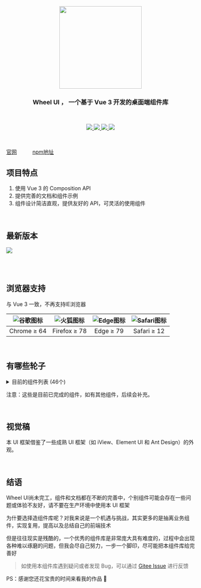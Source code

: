 <div align="center">
    <a href="http://romank.gitee.io/wheel-ui">
        <img class="logo" width="220" src="https://static01.imgkr.com/temp/bdcb818a5ecf4538894f7c31dd150cad.png" />
    </a>
    <h3>
        Wheel UI ， 一个基于 Vue 3 开发的桌面端组件库
    </h3>
</div>
<br>
<p align="center">
    <a href="https://www.npmjs.com/package/gulu-for-ui" target="_blank">
        <img class="tag" src="https://img.shields.io/npm/v/gulu-for-ui.svg?style=badge" />
    </a>
    <a href="https://npmcharts.com/compare/gulu-for-ui,test-gulu-ui-1?minimal=true" target="_blank">
        <img class="tag" src="https://img.shields.io/npm/dm/gulu-for-ui.svg" />
    </a>
    <a href="https://romank.gitee.io/wheel-ui" target="_blank">
        <img class="tag" src="https://img.shields.io/badge/platform-web-61B5FF.svg"/>
    </a>
    <a href="https://romank.gitee.io/wheel-ui" target="_blank">
        <img class="tag" src="https://img.shields.io/badge/license-MIT-red.svg"/>
    </a>
</p>

<br>

<a href="http://romank.gitee.io/wheel-ui" target="_blank">官网</a>　　　<a href="https://www.npmjs.com/package/gulu-for-ui" target="_blank">npm地址</a>

## 项目特点

 1. 使用 Vue 3 的 Composition API 
 2. 提供完善的文档和组件示例
 3. 组件设计简洁直观，提供友好的 API，可灵活的使用组件

<br>

## 最新版本 

<a href="https://www.npmjs.com/package/gulu-for-ui" target="_blank">
    <img class="tag" src="https://img.shields.io/npm/v/gulu-for-ui.svg?style=badge" />
</a>
    
<br><br>

## 浏览器支持

与 Vue 3 一致，不再支持IE浏览器
    
| ![谷歌图标](https://p3-juejin.byteimg.com/tos-cn-i-k3u1fbpfcp/68f080f5697d4470a0b38acb00bbdbbc~tplv-k3u1fbpfcp-zoom-1.image) | ![火狐图标](https://p3-juejin.byteimg.com/tos-cn-i-k3u1fbpfcp/88b4fc41c4d845688190815af11d5dcf~tplv-k3u1fbpfcp-zoom-1.image) | ![Edge图标](https://p3-juejin.byteimg.com/tos-cn-i-k3u1fbpfcp/138020ec29e44ae98cb8ec0c08583a00~tplv-k3u1fbpfcp-zoom-1.image) | ![Safari图标](https://p3-juejin.byteimg.com/tos-cn-i-k3u1fbpfcp/dd575601244848bdb19784c3f9e2f6e3~tplv-k3u1fbpfcp-zoom-1.image) |
| :-----: | :----: | :----: | :----: |
| Chrome ≥ 64 | Firefox ≥ 78 | Edge ≥ 79 |Safari ≥ 12
 
<br>

## 有哪些轮子

<details>
  <summary>目前的组件列表 (46个)</summary>
  <div style='margin-top: 1em;'>
    <div class='item'>
      <p>Basic 基础组件</p>
      <ol> 
        <li>Icon 图标</li>
        <li>Button 按钮</li>
        <li>Layout 布局</li>
        <li>Grid 栅格</li>
      </ol>
    </div>
    <div class='item'>
      <p>Form 表单组件</p>
      <ol> 
        <li>Radio 单选按钮</li>
        <li>Checkbox 多选框</li>
        <li>Switch 开关</li>
        <li>Input 输入框</li>
        <li>InputNumber 计数器</li>
        <li>Rate 评分</li>
        <li>Slider 滑块</li>
        <li>Select 下拉选择</li>
        <li>TimeSelect 时间选择</li>
      </ol>
    </div>
    <div class='item'>
        <p>Data 数据展示</p>
        <ol> 
          <li>Avatar 头像</li>
          <li>Badge 标记</li>
          <li>Carousel 轮播图</li>
          <li>Card 卡片</li>
          <li>Collapse 折叠面板</li>
          <li>Tag 标签</li>
          <li>Timeline 时间线</li>
          <li>Progress 进度条</li>
          <li>Image 图片</li>
          <li>InfiniteScroll 无限滚动</li>
          <li>Empty 空状态</li>
          <li>Result 结果</li>
          <li>Descriptions 描述列表</li>
          <li>Pagination 分页</li>
          <li>Statistic 数值显示</li>
        </ol>
    </div>
    <div class='item'>
        <p>Navigation 导航</p>
        <ol> 
          <li>Affix 图钉</li>
          <li>Dropdown 下拉菜单</li>
          <li>Breadcrumb 面包屑</li>
          <li>PageHeader 页头</li>
          <li>Tabs 标签页</li>
          <li>Steps 步骤条</li>
          <li>Skeleton 骨架屏</li>
        </ol>
    </div>
    <div class='item'>
        <p>Feedback 反馈组件</p>
        <ol> 
          <li>Alert 警告</li>
          <li>Dialog 抽屉</li>
          <li>Drawer 弹窗</li>
          <li>Tooltip 文字提示</li>
          <li>Loading 加载</li>
          <li>Message 消息提示</li>
        </ol>
    </div>
    <div class='item'>
        <p>Others 其他</p>
        <ol> 
          <li>BackTop 返回顶部</li>
          <li>Divider 分割线</li>
          <li>GitHubCorner 角标</li>
          <li>Transition 过渡动画</li>
          <li>Split 面板分割</li>
        </ol>
    </div>
  </div>
</details>

注意：这些是目前已完成的组件，如有其他组件，后续会补充。

<br>

## 视觉稿

本 UI 框架借鉴了一些成熟 UI 框架（如 iView、Element UI 和 Ant Design）的外观。

<br>

## 结语

Wheel UI尚未完工，组件和文档都在不断的完善中，个别组件可能会存在一些问题或体验不友好，请不要在生产环境中使用本 UI 框架

为什要选择造组件库呢？对我来说是一个机遇与挑战，其实更多的是抽离业务组件，实现复用，提高以及总结自己的前端技术

但是往往现实是残酷的，一个优秀的组件库是非常庞大具有难度的，过程中会出现各种难以琢磨的问题，但我会尽自己努力，一步一个脚印，尽可能把本组件库给完善好

> 如使用本组件库遇到疑问或者发现 Bug，可以通过 [Gitee Issue](https://gitee.com/romank/wheel-ui/issues) 进行反馈

PS：感谢您还花宝贵的时间来看我的作品 🙂